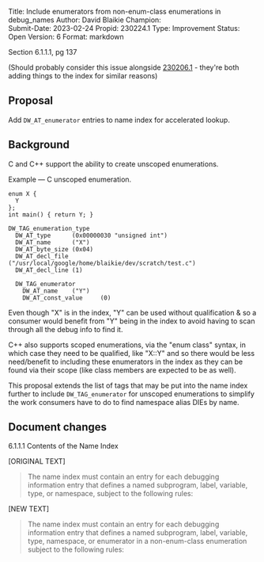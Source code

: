 Title:       Include enumerators from non-enum-class enumerations in debug_names
Author:      David Blaikie
Champion:    
Submit-Date: 2023-02-24
Propid:      230224.1
Type:        Improvement
Status:      Open
Version:     6
Format:      markdown

Section 6.1.1.1, pg 137

(Should probably consider this issue alongside [230206.1](230206.1.html) - they're 
both adding things to the index for similar reasons)

Proposal 
--------

Add `DW_AT_enumerator` entries to name index for accelerated lookup.

Background
----------

C and C++ support the ability to create unscoped enumerations.

Example — C unscoped enumeration.

    enum X {
      Y
    };         
    int main() { return Y; }

    DW_TAG_enumeration_type
      DW_AT_type      (0x00000030 "unsigned int")
      DW_AT_name      ("X")
      DW_AT_byte_size (0x04)
      DW_AT_decl_file ("/usr/local/google/home/blaikie/dev/scratch/test.c")
      DW_AT_decl_line (1)

      DW_TAG_enumerator
        DW_AT_name    ("Y")
        DW_AT_const_value     (0)

Even though "X" is in the index, "Y" can be used without qualification &
so a consumer would benefit from "Y" being in the index to avoid having
to scan through all the debug info to find it.

C++ also supports scoped enumerations, via the "enum class" syntax, in
which case they need to be qualified, like "X::Y" and so there would be
less need/benefit to including these enumerators in the index as they can
be found via their scope (like class members are expected to be as well).

This proposal extends the list of tags that may be put into the name 
index further to include `DW_TAG_enumerator` for unscoped enumerations
to simplify the work consumers have to do to find namespace alias DIEs
by name.

Document changes
----------------

6.1.1.1 Contents of the Name Index

[ORIGINAL TEXT]

> The name index must contain an entry for each debugging information entry that 
> defines a named subprogram, label, variable, type, or namespace, subject to the 
> following rules: 

[NEW TEXT]

> The name index must contain an entry for each debugging information entry that 
> defines a named subprogram, label, variable, type, namespace, or enumerator in
> a non-enum-class enumeration subject to the following rules: 

